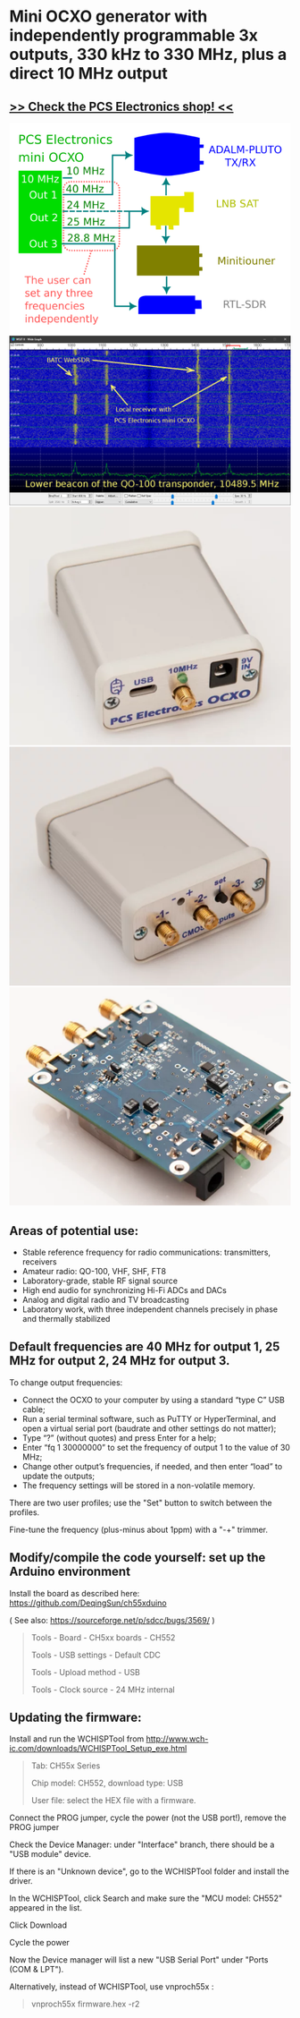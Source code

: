 # Mini OCXO generator with independently programmable 3x outputs, 330 kHz to 330 MHz, plus a direct 10 MHz output

## [>> Check the PCS Electronics shop! <<](https://www.pcs-electronics.com/shop/rigexpert-products/other-reu-rigexpert-products/ocxo-3-channel-signal-generator-330khz-to-330mhz-2/)

![Image](/IMAGES/miniocxo-example.png)
![Image](/IMAGES/miniocxo-qo100.png)
![Image](/IMAGES/miniocxo-front.png)
![Image](/IMAGES/miniocxo-rear.png)
![Image](/IMAGES/miniocxo-pcb.png)

## Areas of potential use:
* Stable reference frequency for radio communications: transmitters, receivers
* Amateur radio: QO-100, VHF, SHF, FT8
* Laboratory-grade, stable RF signal source
* High end audio for synchronizing Hi-Fi ADCs and DACs
* Analog and digital radio and TV broadcasting
* Laboratory work, with three independent channels precisely in phase and thermally stabilized

## Default frequencies are 40 MHz for output 1, 25 MHz for output 2, 24 MHz for output 3.

To change output frequencies:

* Connect the OCXO to your computer by using a standard “type C” USB cable;
* Run a serial terminal software, such as PuTTY or HyperTerminal, and open a virtual serial port (baudrate and other settings do not matter);
* Type “?” (without quotes) and press Enter for a help;
* Enter “fq 1 30000000” to set the frequency of output 1 to the value of 30 MHz;
* Change other output’s frequencies, if needed, and then enter “load” to update the outputs;
* The frequency settings will be stored in a non-volatile memory.

There are two user profiles; use the "Set" button to switch between the profiles.

Fine-tune the frequency (plus-minus about 1ppm) with a "-+" trimmer.

## Modify/compile the code yourself: set up the Arduino environment

Install the board as described here: https://github.com/DeqingSun/ch55xduino

( See also: https://sourceforge.net/p/sdcc/bugs/3569/ )

>Tools - Board - CH5xx boards - CH552 
>
>Tools - USB settings - Default CDC 
>
>Tools - Upload method - USB 
>
>Tools - Clock source - 24 MHz internal 

## Updating the firmware:

Install and run the WCHISPTool from http://www.wch-ic.com/downloads/WCHISPTool_Setup_exe.html

>Tab: CH55x Series 
>
>Chip model: CH552, download type: USB 
>
>User file: select the HEX file with a firmware. 

Connect the PROG jumper, cycle the power (not the USB port!), remove the PROG jumper

Check the Device Manager: under "Interface" branch, there should be a "USB module" device.

If there is an "Unknown device", go to the WCHISPTool folder and install the driver.

In the WCHISPTool, click Search and make sure the "MCU model: CH552" appeared in the list.

Click Download

Cycle the power

Now the Device manager will list a new "USB Serial Port" under "Ports (COM & LPT").

Alternatively, instead of WCHISPTool, use vnproch55x :

>vnproch55x firmware.hex -r2


